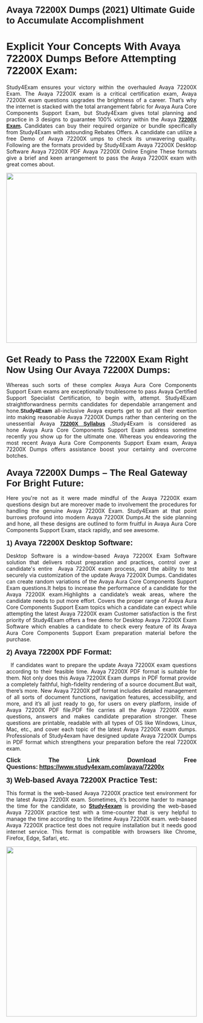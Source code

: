 <h1><span style="font-family:Tahoma,Geneva,sans-serif;"><strong><span style="font-size:24px;">Avaya 72200X Dumps (2021) Ultimate Guide to Accumulate Accomplishment</span></strong></span></h1>

<h1><span style="font-family:Tahoma,Geneva,sans-serif;"><strong>Explicit Your Concepts With Avaya 72200X Dumps Before Attempting 72200X Exam:</strong></span></h1>

<p style="text-align: justify;">Study4Exam ensures your victory within the overhauled Avaya 72200X Exam. The Avaya 72200X exam is a critical certification exam, Avaya 72200X exam questions upgrades the brightness of a career. That’s why the internet is stacked with the total arrangement fabric for Avaya Aura Core Components Support Exam, but Study4Exam gives total planning and practice in 3 designs to guarantee 100% victory within the Avaya <span style="font-family:Tahoma,Geneva,sans-serif;"><strong><a href="https://www.study4exam.com/avaya/info/72200x">72200X Exam</a>.</strong></span> Candidates can buy their required organize or bundle specifically from Study4Exam with astounding Rebates Offers. A candidate can utilize a free Demo of Avaya 72200X umps to check its unwavering quality. Following are the formats provided by Study4Exam Avaya 72200X Desktop Software Avaya 72200X PDF Avaya 72200X Online Engine These formats give a brief and keen arrangement to pass the Avaya 72200X exam with great comes about.</p>

<p style="text-align: justify;"><a href="https://www.study4exam.com/avaya/72200x"><img alt="" src="https://lh3.googleusercontent.com/pw/ACtC-3cFD7SkYwi3eTPO7jM9fVJEQdExC_DEJBn4oU4f15p9tUH4fe5bKHE5FQpUslEhiu8Mg2Dww61IFunlDUMzvmC9T8WCnTfiJkLHVQsw7C7O7RvM50KNMhS_SP4BMp9V_l-2m8sXCfXVibgQU7pFPS0o=w1366-h604-no?authuser=0" style="width: 100%; height: 450px;" /></a></p>

<h2><span style="font-family:Tahoma,Geneva,sans-serif;"><span style="font-size:24px;"><strong>Get Ready to Pass the 72200X Exam Right Now Using Our Avaya 72200X Dumps:</strong></span></span></h2>

<p style="text-align: justify;">Whereas such sorts of these complex Avaya Aura Core Components Support Exam exams are exceptionally troublesome to pass Avaya Certified Support Specialist Certification, to begin with, attempt. Study4Exam straightforwardness permits candidates for dependable arrangement and hone.<span style="font-family:Tahoma,Geneva,sans-serif;"><strong>Study4Exam</strong></span> all-inclusive Avaya experts get to put all their exertion into making reasonable Avaya 72200X Dumps rather than centering on the unessential Avaya <strong><span style="font-family:Tahoma,Geneva,sans-serif;"><a href="https://www.study4exam.com/avaya/syllabus/72200x">72200X Syllabus</a></span> .</strong>Study4Exam is considered as hone Avaya Aura Core Components Support Exam address sometime recently you show up for the ultimate one. Whereas you endeavoring the most recent Avaya Aura Core Components Support Exam exam, Avaya 72200X Dumps offers assistance boost your certainty and overcome botches.</p>

<ul>
</ul>

<h3><span style="font-family:Tahoma,Geneva,sans-serif;"><strong><span style="font-size:24px;">Avaya 72200X Dumps – The Real Gateway For Bright Future:</span></strong></span></h3>

<p style="text-align: justify;">Here you're not as it were made mindful of the Avaya 72200X exam questions design but are moreover made to involvement the procedures for handling the genuine Avaya 72200X Exam. Study4Exam at that point burrows profound into modern Avaya 72200X Dumps.At the side planning and hone, all these designs are outlined to form fruitful in Avaya Aura Core Components Support Exam, stack rapidly, and see awesome.</p>

<p style="text-align: justify;"><span style="font-family:Tahoma,Geneva,sans-serif;"><span style="font-size:18px;"><strong>1) </strong></span><span style="font-size:20px;"><strong>Avaya 72200X Desktop Software:</strong></span></span></p>

<p style="text-align: justify;">Desktop Software is a window-based Avaya 72200X Exam Software solution that delivers robust preparation and practices, control over a candidate's entire  Avaya 72200X exam process, and the ability to test securely via customization of the update Avaya 72200X Dumps. Candidates can create random variations of the Avaya Aura Core Components Support Exam questions.It helps to increase the performance of a candidate for the Avaya 72200X exam.Highlights a candidate’s weak areas, where the candidate needs to put more effort. Covers the proper range of Avaya Aura Core Components Support Exam topics which a candidate can expect while attempting the latest Avaya 72200X exam Customer satisfaction is the first priority of Study4Exam offers a free demo for Desktop Avaya 72200X Exam Software which enables a candidate to check every feature of its Avaya Aura Core Components Support Exam preparation material before the purchase.</p>

<p style="text-align: justify;"><span style="font-family:Tahoma,Geneva,sans-serif;"><span style="font-size:18px;"><strong>2) </strong></span><span style="font-size:20px;"><strong>Avaya 72200X PDF Format:</strong></span></span></p>

<p style="text-align: justify;">  If candidates want to prepare the update Avaya 72200X exam questions according to their feasible time. Avaya 72200X PDF format is suitable for them. Not only does this Avaya 72200X Exam dumps in PDF format provide a completely faithful, high-fidelity rendering of a source document.But wait, there’s more. New Avaya 72200X pdf format includes detailed management of all sorts of document functions, navigation features, accessibility, and more, and it’s all just ready to go, for users on every platform, inside of Avaya 72200X PDF file.PDF file carries all the Avaya 72200X exam questions, answers and makes candidate preparation stronger. These questions are printable, readable with all types of OS like Windows, Linux, Mac, etc., and cover each topic of the latest Avaya 72200X exam dumps. Professionals of Study4exam have designed update Avaya 72200X Dumps in PDF format which strengthens your preparation before the real 72200X exam.</p>

<p style="text-align: justify;"><strong><span style="font-size:16px;"><span style="font-family:Tahoma,Geneva,sans-serif;">Click The Link Download Free Questions:</span></span> <span style="font-family:Tahoma,Geneva,sans-serif;"><span style="font-size:16px;"><a href="https://www.study4exam.com/avaya/72200x">https://www.study4exam.com/avaya/72200x</a></span></span></strong></p>

<p style="text-align: justify;"><span style="font-family:Tahoma,Geneva,sans-serif;"><span style="font-size:18px;"><strong>3) </strong></span><span style="font-size:20px;"><strong>Web-based Avaya 72200X Practice Test: </strong></span></span></p>

<p style="text-align: justify;">This format is the web-based Avaya 72200X practice test environment for the latest Avaya 72200X exam. Sometimes, it’s become harder to manage the time for the candidate, so <strong><a href="https://www.study4exam.com/">Study4exam</a></strong> is providing the web-based Avaya 72200X practice test with a time-counter that is very helpful to manage the time according to the lifetime Avaya 72200X exam. web-based Avaya 72200X practice test does not require installation but it needs good internet service. This format is compatible with browsers like Chrome, Firefox, Edge, Safari, etc.</p>

<p style="text-align: justify;"><a href="https://www.study4exam.com/avaya-exams"><img alt="" src="https://lh3.googleusercontent.com/pw/ACtC-3eMlH57Km57seNlXHUcDt432CXvmA8whMgjP32KkYsSMIUx6lv-Nwozs1FvJn0pNdUgTFTYZlfk09S1DWAp1yse5IsYiSQ4aSMap0CQUWp_Gp3SbYgYISgK_kcW7DlNdl8wFvIXOTj35DuwGqFe90vN=w1019-h657-no?authuser=0" style="width: 100%; height: 450px;" /></a></p>
